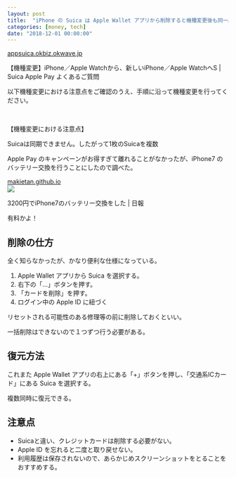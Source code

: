 ```yaml
---
layout: post
title:  "iPhone の Suica は Apple Wallet アプリから削除すると機種変更後も同一AppleIDであれば復元できる"
categories: [money, tech]
date: "2018-12-01 00:00:00"
---
```


<div class="card">
  <a href="http://appsuica.okbiz.okwave.jp/faq/show/1537?back=front%2Fcategory%3Ashow"></a>
  <div class="card__header">
    <a href="http://appsuica.okbiz.okwave.jp/faq/show/1537?back=front%2Fcategory%3Ashow">appsuica.okbiz.okwave.jp</a>
  </div>
  <div class="card__image">
    <img src="">
  </div>
  <div class="card__title">
    <p>【機種変更】iPhone／Apple Watchから、新しいiPhone／Apple WatchへS | Suica Apple Pay よくあるご質問</p>
  </div>
  <div class="card__description">
    <p>
  以下機種変更における注意点をご確認のうえ、手順に沿って機種変更を行ってください。

   

  【機種変更における注意点】


  Suicaは同期できません。したがって1枚のSuicaを複数</p>
  </div>
</div>

Apple Pay のキャンペーンがお得すぎて離れることがなかったが、iPhone7 のバッテリー交換を行うことにしたので調べた。

<div class="card">
  <a href="https://makietan.github.io/tech/2018/11/25/report.html"></a>
  <div class="card__header">
    <a href="https://makietan.github.io/tech/2018/11/25/report.html">makietan.github.io</a>
  </div>
  <div class="card__image">
    <img src="https://makietan.github.io/assets/thumbnail/logo.png">
  </div>
  <div class="card__title">
    <p>3200円でiPhone7のバッテリー交換をした | 日報</p>
  </div>
  <div class="card__description">
    <p>有料かよ！</p>
  </div>
</div>

## 削除の仕方

全く知らなかったが、かなり便利な仕様になっている。

1. Apple Wallet アプリから Suica を選択する。
2. 右下の「…」ボタンを押す。
3. 「カードを削除」を押す。
4. ログイン中の Apple ID に紐づく

リセットされる可能性のある修理等の前に削除しておくといい。

一括削除はできないので１つずつ行う必要がある。

## 復元方法

これまた Apple Wallet アプリの右上にある「+」ボタンを押し、「交通系ICカード」にある Suica を選択する。

複数同時に復元できる。

## 注意点

- Suicaと違い、クレジットカードは削除する必要がない。
- Apple ID を忘れると二度と取り戻せない。
- 利用履歴は保存されないので、あらかじめスクリーンショットをとることをおすすめする。
